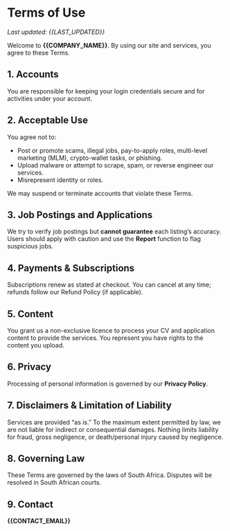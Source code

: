 # Terms of Use

_Last updated: {{LAST_UPDATED}}_

Welcome to **{{COMPANY_NAME}}**. By using our site and services, you agree to these Terms.

## 1. Accounts
You are responsible for keeping your login credentials secure and for activities under your account.

## 2. Acceptable Use
You agree not to:
- Post or promote scams, illegal jobs, pay-to-apply roles, multi-level marketing (MLM), crypto-wallet tasks, or phishing.
- Upload malware or attempt to scrape, spam, or reverse engineer our services.
- Misrepresent identity or roles.

We may suspend or terminate accounts that violate these Terms.

## 3. Job Postings and Applications
We try to verify job postings but **cannot guarantee** each listing’s accuracy. Users should apply with caution and use the **Report** function to flag suspicious jobs.

## 4. Payments & Subscriptions
Subscriptions renew as stated at checkout. You can cancel at any time; refunds follow our Refund Policy (if applicable).

## 5. Content
You grant us a non-exclusive licence to process your CV and application content to provide the services. You represent you have rights to the content you upload.

## 6. Privacy
Processing of personal information is governed by our **Privacy Policy**.

## 7. Disclaimers & Limitation of Liability
Services are provided “as is.” To the maximum extent permitted by law, we are not liable for indirect or consequential damages. Nothing limits liability for fraud, gross negligence, or death/personal injury caused by negligence.

## 8. Governing Law
These Terms are governed by the laws of South Africa. Disputes will be resolved in South African courts.

## 9. Contact
**{{CONTACT_EMAIL}}**
